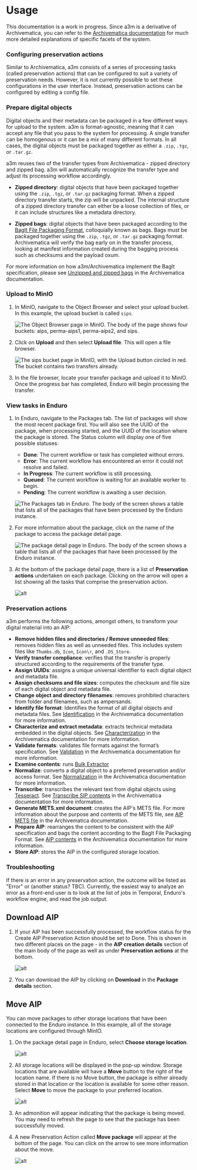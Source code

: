 # Usage

This documentation is a work in progress. Since a3m is a derivative of
Archivematica, you can refer to the [Archivematica
documentation](https://archivematica.org/docs/latest/) for much more detailed
explanations of specific facets of the system.

### Configuring preservation actions

Similar to Archivematica, a3m consists of a series of processing tasks (called
preservation actions) that can be configured to suit a variety of preservation
needs. However, it is not currently possible to set these configurations in the
user interface. Instead, preservation actions can be configured by editing a
config file.

### Prepare digital objects

Digital objects and their metadata can be packaged in a few different ways for
upload to the system. a3m is format-agnostic, meaning that it can accept any
file that you pass to the system for processing. A single transfer can be
homogenous or it can be a mix of many different formats. In all cases, the
digital objects must be packaged together as either a `.zip`, `.tgz`, or
`.tar.gz`.

a3m reuses two of the transfer types from Archivematica - zipped directory and
zipped bag. a3m will automatically recognize the transfer type and adjust its
processing workflow accordingly.

* **Zipped directory**: digital objects that have been packaged together using
  the `.zip`, `.tgz`, or `.tar.gz` packaging format. When a zipped directory
  transfer starts, the zip will be unpacked. The internal structure of a zipped
  directory transfer can either be a loose collection of files, or it can
  include structures like a metadata directory.

* **Zipped bags**: digital objects that have been packaged according to the
  [BagIt File Packaging Format](https://tools.ietf.org/html/rfc8493),
  colloquially known as bags. Bags must be packaged together using the `.zip`,
  `.tgz`, or `.tar.gz` packaging format. Archivematica will verify the bag early
  on in the transfer process, looking at manifest information created during the
  bagging process such as checksums and the payload oxum.

For more information on how a3m/Archivematica implement the BagIt specification,
please see [Unzipped and zipped
bags](https://www.archivematica.org/docs/latest/user-manual/transfer/bags/#bags)
in the Archivematica documentation.

### Upload to MinIO

1. In MinIO, navigate to the Object Browser and select your upload bucket. In
   this example, the upload bucket is called `sips`.

   ![The Object Browser page in MinIO. The body of the page shows four buckets:
   aips, perma-aips1, perma-aips2, and sips.](screenshots/minio-buckets.jpeg)

2. Click on **Upload** and then select **Upload file**. This will open a file
   browser.

   ![The sips bucket page in MinIO, with the Upload button circled in red. The
   bucket contains two transfers already.](screenshots/minio-upload.jpeg)

3. In the file browser, locate your transfer package and upload it to MinIO.
   Once the progress bar has completed, Enduro will begin processing the
   transfer.

### View tasks in Enduro

1. In Enduro, navigate to the Packages tab. The list of packages will show the
   most recent package first. You will also see the UUID of the package, when
   processing started, and the UUID of the location where the package is stored.
   The Status column will display one of five possible statuses:

   * **Done**: The current workflow or task has completed without errors.
   * **Error**: The current workflow has encountered an error it could not
     resolve and failed.
   * **In Progress**: The current workflow is still processing.
   * **Queued**: The current workflow is waiting for an available worker to begin.
   * **Pending**: The current workflow is awaiting a user decision.

   ![The Packages tab in Enduro. The body of the screen shows a table that lists
   all of the packages that have been processed by the Enduro
   instance.](screenshots/enduro-packages-tab.jpeg)

1. For more information about the package, click on the name of the package to
   access the package detail page.

   ![The package detail page in Enduro. The body of the screen shows a table that lists
   all of the packages that have been processed by the Enduro
   instance.](screenshots/enduro-package-detail.jpeg)

2. At the bottom of the package detail page, there is a list of **Preservation
   actions** undertaken on each package. Clicking on the arrow will open a list
   showing all the tasks that comprise the preservation action.

   ![alt](screenshots/enduro-preservation-actions-expand.jpeg)

### Preservation actions

a3m performs the following actions, amongst others, to transform your digital
material into an AIP:

* **Remove hidden files and directories / Remove unneeded files**: removes
  hidden files as well as unneeded files. This includes system files like
  `Thumbs.db`, `Icon`, `Icon\r`, and `.DS_Store`.
* **Verify transfer compliance**: verifies that the transfer is properly
  structured according to the requirements of the transfer type.
* **Assign UUIDs**: assigns a unique universal identifier to each digital
  object and metadata file.
* **Assign checksums and file sizes**: computes the checksum and file size of
  each digital object and metadata file.
* **Change object and directory filenames**: removes prohibited characters from
  folder and filenames, such as ampersands.
* **Identify file format**: Identifies the format of all digital objects and
  metadata files. See
  [Identification](https://www.archivematica.org/en/docs/archivematica-latest/user-manual/preservation/preservation-planning/#identification)
  in the Archivematica documentation for more information.
* **Characterize and extract metadata**: extracts technical metadata embedded in
  the digital objects. See
  [Characterization](https://www.archivematica.org/en/docs/archivematica-latest/user-manual/preservation/preservation-planning/#characterization)
  in the Archivematica documentation for more information.
* **Validate formats**: validates file formats against the format’s
  specification. See
  [Validation](https://www.archivematica.org/en/docs/archivematica-latest/user-manual/preservation/preservation-planning/#validation)
  in the Archivematica documentation for more information.
* **Examine contents**: runs [Bulk
  Extractor](https://github.com/simsong/bulk_extractor/wiki)
* **Normalize**: converts a digital object to a preferred preservation and/or
  access format. See
  [Normalization](https://www.archivematica.org/en/docs/archivematica-latest/user-manual/ingest/ingest/#normalize)
  in the Archivematica documentation for more information.
* **Transcribe**: transcribes the relevant text from digital objects using
  [Tesseract](https://github.com/tesseract-ocr/). See
  [Transcribe SIP contents](https://www.archivematica.org/en/docs/archivematica-1.14/user-manual/ingest/ingest/#transcribe-contents)
  in the Archivematica documentation for more information.
* **Generate METS.xml document**: creates the AIP's METS file. For more
  information about the purpose and contents of the METS file, see [AIP METS
  file](https://www.archivematica.org/en/docs/archivematica-1.14/user-manual/archival-storage/aip-structure/#aip-mets)
  in the Archivematica documentation.
* **Prepare AIP**: rearranges the content to be consistent with the AIP
  specification and bags the content according to the BagIt File Packaging
  Format. See [AIP
  contents](https://www.archivematica.org/en/docs/archivematica-1.14/user-manual/archival-storage/aip-structure/#aip-contents)
  in the Archivematica documentation for more information.
* **Store AIP**: stores the AIP in the configured storage location.

### Troubleshooting

If there is an error in any preservation action, the outcome will be listed as
"Error" or (another status? TBC). Currently, the easiest way to analyze an error
as a front-end user is to look at the list of jobs in Temporal, Enduro's
workflow engine, and read the job output.

## Download AIP

1. If your AIP has been successfully processed, the workflow status for the
   Create AIP Preservation Action should be set to Done. This is shown in two
   different places on the page - in the **AIP creation details** section of the
   main body of the page as well as under **Preservation actions** at the
   bottom.

   ![alt](screenshots/enduro-create-aip-done.jpeg)

2. You can download the AIP by clicking on **Download** in the **Package
   details** section.

## Move AIP

You can move packages to other storage locations that have been connected to the
Enduro instance. In this example, all of the storage locations are configured
through MinIO.

1. On the package detail page in Enduro, select **Choose storage location**.

   ![alt](screenshots/enduro-choose-storage-location.jpeg)

2. All storage locations will be displayed in the pop-up window. Storage
   locations that are available will have a **Move** button to the right of the
   location name. If there is no Move button, the package is either already
   stored in that location or the location is available for some other reason.
   Select **Move** to move the package to your preferred location.

   ![alt](screenshots/enduro-available-storage-locations.jpeg)

3. An admonition will appear indicating that the package is being moved. You may
   need to refresh the page to see that the package has been successfully moved.

4. A new Preservation Action called **Move package** will appear at the bottom
   of the page. You can click on the arrow to see more information about the
   move.

   ![alt](screenshots/enduro-move-preservation-action.jpeg)
